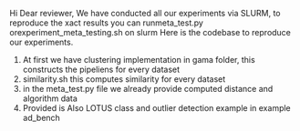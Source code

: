 Hi Dear reviewer,
We have conducted all our experiments via SLURM, to reproduce the xact results you can runmeta_test.py orexperiment_meta_testing.sh on slurm
Here is the codebase to reproduce our experiments. 
1. At first we have clustering implementation in gama folder, this constructs the pipeliens for every dataset
2. similarity.sh this computes similarity for every dataset
3. in the meta_test.py file we already provide computed distance and algorithm data
4. Provided is Also LOTUS class and outlier detection example in example ad_bench
